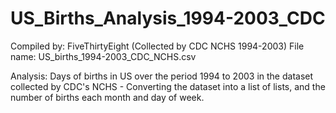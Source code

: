 # US_Births_Analysis_1994-2003_CDC

Compiled by: FiveThirtyEight (Collected by CDC NCHS 1994-2003)
File name: US_births_1994-2003_CDC_NCHS.csv

Analysis: Days of births in US over the period 1994 to 2003 in the dataset collected by CDC's NCHS - Converting the dataset into a list of lists, and the number of births each month and day of week.

